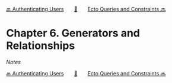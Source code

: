[🔙 Authenticating Users][previous-chapter]&nbsp;&nbsp;&nbsp;&nbsp;&nbsp;&nbsp;&nbsp;[🏡][readme]&nbsp;&nbsp;&nbsp;&nbsp;&nbsp;&nbsp;&nbsp;[Ecto Queries and Constraints 🔜][upcoming-chapter]

# Chapter 6. Generators and Relationships

_Notes_

[🔙 Authenticating Users][previous-chapter]&nbsp;&nbsp;&nbsp;&nbsp;&nbsp;&nbsp;&nbsp;[🏡][readme]&nbsp;&nbsp;&nbsp;&nbsp;&nbsp;&nbsp;&nbsp;[Ecto Queries and Constraints 🔜][upcoming-chapter]

[readme]: README.md
[previous-chapter]: ch05-authenticating-users.md
[upcoming-chapter]: ch07-ecto-queries-and-constraints.md